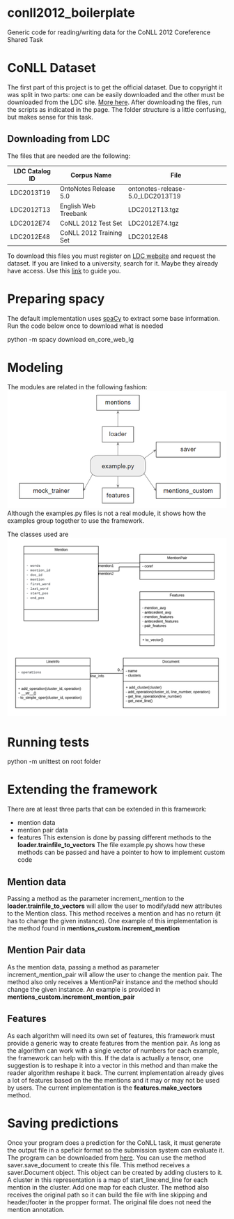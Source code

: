 # conll2012_boilerplate
Generic code for reading/writing data for the 
<a ref="http://conll.cemantix.org/2012/">CoNLL 2012 Coreference Shared Task</a>

# CoNLL Dataset
The first part of this project is to get the official dataset. Due to copyright it was split in two parts: one can 
be easily downloaded and the other must be downloaded from the LDC site. 
<a href="http://conll.cemantix.org/2012/data.html">More here</a>.
After downloading the files, run the scripts as indicated in the page. The folder structure is a little confusing, but
makes sense for this task.

## Downloading from LDC
The files that are needed are the following:

| LDC Catalog ID | Corpus Name             | File                             |
| -------------- | ----------------------- | -------------------------------- |
| LDC2013T19     | OntoNotes Release 5.0   | ontonotes-release-5.0_LDC2013T19 |
| LDC2012T13     | English Web Treebank    | LDC2012T13.tgz                   |
| LDC2012E74     | CoNLL 2012 Test Set     | LDC2012E74.tgz                   |
| LDC2012E48     | CoNLL 2012 Training Set | LDC2012E48                       |


To download this files you must register on <a href="htts://catalog.ldc.upenn.edu">LDC website</a> and request the 
dataset. If you are linked to a university, search for it. Maybe they already have access. Use this 
<a href="https://catalog.ldc.upenn.edu/LDC2013T19">link</a> to guide you.

# Preparing spacy
The default implementation uses <a href='https://spacy.io/'>spaCy</a> to extract some base information. Run the code 
below once to download what is needed
  
python -m spacy download en_core_web_lg

# Modeling
The modules are related in the following fashion:
![](imgs/modules.PNG)
Although the examples.py files is not a real module, it shows how the examples group together to use the framework.

The classes used are
![](imgs/classes.png) 

# Running tests
python -m unittest on root folder

# Extending the framework
There are at least three parts that can be extended in this framework:
* mention data
* mention pair data
* features
This extension is done by passing different methods to the <b>loader.trainfile_to_vectors</b>
The file example.py shows how these methods can be passed and have a pointer to how to implement 
custom code

## Mention data
Passing a method as the parameter increment_mention to the <b>loader.trainfile_to_vectors</b> will allow the user to 
modify/add new attributes to the Mention class.
This method receives a mention and has no return (it has to change the given instance).
One example of this implementation is the method found in <b>mentions_custom.increment_mention</b>

## Mention Pair data
As the mention data, passing a method as parameter increment_mention_pair will allow the user to 
change the mention pair. The method also only receives a MentionPair instance and the method should change the given 
instance. An example is provided in <b>mentions_custom.increment_mention_pair</b>

## Features
As each algorithm will need its own set of features, this framework must provide a generic way to create features from 
the mention pair. As long as the algorithm can work with a single vector of numbers for each example, the framework can
help with this. 
If the data is actually a tensor, one suggestion is to reshape it into a vector in this method and than make the reader
algorithm reshape it back.
The current implementation already gives a lot of features based on the the mentions and it may or may not be used by 
users. The current implementation is the <b>features.make_vectors</b> method. 

# Saving predictions
Once your program does a prediction for the CoNLL task, it must generate the output file in a speficir format so the 
submission system can evaluate it. The program can be downloaded from 
<a href="http://conll.cemantix.org/2012/download/submission/conll-2012-submissions.tar.gz">here</a>. 
You can use the method saver.save_document to create this file.
This method receives a saver.Document object. This object can be created by adding clusters to it. A cluster in this 
representation is a map of start_line:end_line for each mention in the cluster. Add one map for each cluster.
The method also receives the original path so it can build the file with line skipping and header/footer in the propper 
format. The original file does not need the mention annotation.   
